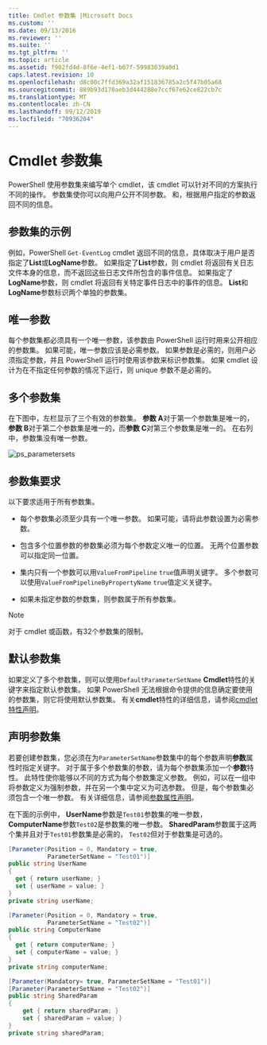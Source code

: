 ```yaml
---
title: Cmdlet 参数集 |Microsoft Docs
ms.custom: ''
ms.date: 09/13/2016
ms.reviewer: ''
ms.suite: ''
ms.tgt_pltfrm: ''
ms.topic: article
ms.assetid: f902fd4d-8f6e-4ef1-b07f-59983039a0d1
caps.latest.revision: 10
ms.openlocfilehash: d8c00c7ffd369a32af151836785a2c5f47b05a68
ms.sourcegitcommit: 889b93d170aeb3d444288e7ccf67e62ce822cb7c
ms.translationtype: MT
ms.contentlocale: zh-CN
ms.lasthandoff: 09/12/2019
ms.locfileid: "70936204"
---
```

# <a name="cmdlet-parameter-sets"></a>Cmdlet 参数集

PowerShell 使用参数集来编写单个 cmdlet，该 cmdlet 可以针对不同的方案执行不同的操作。 参数集使你可以向用户公开不同参数。 和，根据用户指定的参数返回不同的信息。

## <a name="examples-of-parameter-sets"></a>参数集的示例

例如，PowerShell `Get-EventLog` cmdlet 返回不同的信息，具体取决于用户是否指定了**List**或**LogName**参数。 如果指定了**List**参数，则 cmdlet 将返回有关日志文件本身的信息，而不返回这些日志文件所包含的事件信息。 如果指定了**LogName**参数，则 cmdlet 将返回有关特定事件日志中的事件的信息。 **List**和**LogName**参数标识两个单独的参数集。

## <a name="unique-parameter"></a>唯一参数

每个参数集都必须具有一个唯一参数，该参数由 PowerShell 运行时用来公开相应的参数集。 如果可能，唯一参数应该是必需参数。 如果参数是必需的，则用户必须指定参数，并且 PowerShell 运行时使用该参数来标识参数集。 如果 cmdlet 设计为在不指定任何参数的情况下运行，则 unique 参数不是必需的。

## <a name="multiple-parameter-sets"></a>多个参数集

在下图中，左栏显示了三个有效的参数集。 **参数 A**对于第一个参数集是唯一的，**参数 B**对于第二个参数集是唯一的，而**参数 C**对第三个参数集是唯一的。 在右列中，参数集没有唯一参数。

![ps_parametersets](../media/ps-parametersets.gif)

## <a name="parameter-set-requirements"></a>参数集要求

以下要求适用于所有参数集。

- 每个参数集必须至少具有一个唯一参数。 如果可能，请将此参数设置为必需参数。

- 包含多个位置参数的参数集必须为每个参数定义唯一的位置。 无两个位置参数可以指定同一位置。

- 集内只有一个参数可以用`ValueFromPipeline` `true`值声明关键字。
  多个参数可以使用`ValueFromPipelineByPropertyName` `true`值定义关键字。

- 如果未指定参数的参数集，则参数属于所有参数集。

> [!NOTE]
> 对于 cmdlet 或函数，有32个参数集的限制。

## <a name="default-parameter-sets"></a>默认参数集

如果定义了多个参数集，则可以使用`DefaultParameterSetName` **Cmdlet**特性的关键字来指定默认参数集。 如果 PowerShell 无法根据命令提供的信息确定要使用的参数集，则它将使用默认参数集。 有关**cmdlet**特性的详细信息，请参阅[cmdlet 特性声明](./cmdlet-attribute-declaration.md)。

## <a name="declaring-parameter-sets"></a>声明参数集

若要创建参数集，您必须在为`ParameterSetName`参数集中的每个参数声明**参数**属性时指定关键字。 对于属于多个参数集的参数，请为每个参数集添加一个**参数**特性。 此特性使你能够以不同的方式为每个参数集定义参数。 例如，可以在一组中将参数定义为强制参数，并在另一个集中定义为可选参数。 但是，每个参数集必须包含一个唯一参数。 有关详细信息，请参阅[参数属性声明](parameter-attribute-declaration.md)。

在下面的示例中， **UserName**参数是`Test01`参数集的唯一参数， **ComputerName**参数`Test02`是参数集的唯一参数。 **SharedParam**参数属于这两个集并且对于`Test01`参数集是必需的， `Test02`但对于参数集是可选的。

```csharp
[Parameter(Position = 0, Mandatory = true,
           ParameterSetName = "Test01")]
public string UserName
{
  get { return userName; }
  set { userName = value; }
}
private string userName;

[Parameter(Position = 0, Mandatory = true,
           ParameterSetName = "Test02")]
public string ComputerName
{
  get { return computerName; }
  set { computerName = value; }
}
private string computerName;

[Parameter(Mandatory= true, ParameterSetName = "Test01")]
[Parameter(ParameterSetName = "Test02")]
public string SharedParam
{
    get { return sharedParam; }
    set { sharedParam = value; }
}
private string sharedParam;
```

